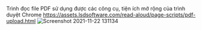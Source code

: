 Trình đọc file PDF sử dụng được các công cụ, tiện ích mở rộng của trình duyệt Chrome
https://assets.lsdsoftware.com/read-aloud/page-scripts/pdf-upload.html
![Screenshot 2021-11-22 131134](https://user-images.githubusercontent.com/69685019/142810134-129fdb1f-fa50-473c-9436-06951e67a0fa.png)
